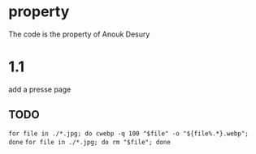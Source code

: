 # property
The code is the property of Anouk Desury

# 1.1

add a presse page
## TODO
`for file in ./*.jpg; do cwebp -q 100 "$file" -o "${file%.*}.webp"; done`
`for file in ./*.jpg; do rm "$file"; done`
